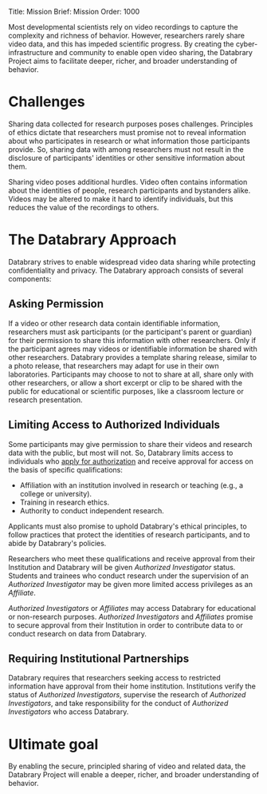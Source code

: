 Title: Mission
Brief: Mission
Order: 1000

Most developmental scientists rely on video recordings to capture the complexity and richness of behavior. However, researchers rarely share video data, and this has impeded scientific progress. By creating the cyber-infrastructure and community to enable open video sharing, the Databrary Project aims to facilitate deeper, richer, and broader understanding of behavior.

# Challenges

Sharing data collected for research purposes poses challenges. Principles of ethics dictate that researchers must promise not to reveal information about who participates in research or what information those participants provide. So, sharing data with among researchers must not result in the disclosure of participants' identities or other sensitive information about them.

Sharing video poses additional hurdles. Video often contains information about the identities of people, research participants and bystanders alike. Videos may be altered to make it hard to identify individuals, but this reduces the value of the recordings to others. 

# The Databrary Approach

Databrary strives to enable widespread video data sharing while protecting confidentiality and privacy. The Databrary approach consists of several components:

## Asking Permission

If a video or other research data contain identifiable information, researchers must ask participants (or the participant's parent or guardian) for their permission to share this information with other researchers. Only if the participant agrees may videos or identifiable information be shared with other researchers. Databrary provides a template sharing release, similar to a photo release, that researchers may adapt for use in their own laboratories. Participants may choose to not to share at all, share only with other researchers, or allow a short excerpt or clip to be shared with the public for educational or scientific purposes, like a classroom lecture or research presentation.

## Limiting Access to Authorized Individuals

Some participants may give permission to share their videos and research data with the public, but most will not. So, Databrary limits access to individuals who [apply for authorization](access-agreement.md) and receive approval for access on the basis of specific qualifications:

- Affiliation with an institution involved in research or teaching (e.g., a college or university).
- Training in research ethics.
- Authority to conduct independent research.

Applicants must also promise to uphold Databrary's ethical principles, to follow practices that protect the identities of research participants, and to abide by Databrary's policies.

Researchers who meet these qualifications and receive approval from their Institution and Databrary will be given *Authorized Investigator* status. Students and trainees who conduct research under the supervision of an *Authorized Investigator* may be given more limited access privileges as an *Affiliate*.

*Authorized Investigators* or *Affiliates* may access Databrary for educational or non-research purposes. *Authorized Investigators* and *Affiliates* promise to secure approval from their Institution in order to contribute data to or conduct research on data from Databrary. 

## Requiring Institutional Partnerships

Databrary requires that researchers seeking access to restricted information have approval from their home institution. Institutions verify the status of *Authorized Investigators*, supervise the research of *Authorized Investigators*, and take responsibility for the conduct of *Authorized Investigators* who access Databrary.

# Ultimate goal

By enabling the secure, principled sharing of video and related data, the Databrary Project will enable a deeper, richer, and broader understanding of behavior.